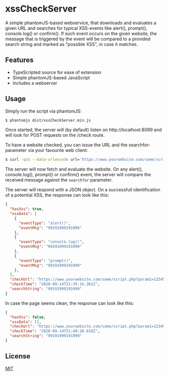 # xssCheckServer
A simple phantomJS-based webservice, that downloads and evaluates a given URL and searches for typical XSS-events like alert(), prompt(), console.log() or confirm(). If such event occurs on the given website, the message that is triggered by the event will be compared to a provided search string and marked as "possible XSS", in case it matches.


## Features
- TypeScripted source for ease of extension
- Simple phantomJS-based JavaScript
- Includes a webserver

## Usage
Simply run the script via phantomJS:
```sh
$ phantomjs dist/xssCheckServer.min.js
```

Once started, the server will (by default) listen on http://localhost:8099 and will look for POST requests on the /check route.

To have a website checked, you can issue the URL and the searchfor-parameter via your favourite web client:
```sh
$ curl -qsS --data-urlencode url='https://www.yourwebsite.com/some/script.php?param1=12345&cfg=/ihackyou\%22};alert(99191999191999);/*' -d searchfor='99191999191999' http://localhost:8099/check
```

The server will now fetch and evaluate the website. On any alert(), console.log(), prompt() or confirm() event, the server will compare the received message against the ```searchfor``` parameter.

The server will respond with a JSON object. On a successfull identification of a potential XSS, the response can look like this:
```json
{
  "hasXss": true,
  "xssData": [
    {
      "eventType": "alert()",
      "eventMsg": "99191999191999"
    },
    {
      "eventType": "console.log()",
      "eventMsg": "99191999191999"
    },
    {
      "eventType": "prompt()",
      "eventMsg": "99191999191999"
    },
  ],
  "checkUrl": "https://www.yourwebsite.com/some/script.php?param1=12345&cfg=/ihackyou\\%22};alert(99191999191999);/*",
  "checkTime": "2020-09-14T21:35:16.361Z",
  "searchString": "99191999191999"
}
```

In case the page seems clean, the response can look like this:
```json
{
  "hasXss": false,
  "xssData": [],
  "checkUrl": "https://www.yourwebsite.com/some/script.php?param1=12345&cfg=/ihackyou\\%22};alert(99191999191999);/*",
  "checkTime": "2020-09-14T21:49:20.018Z",
  "searchString": "99191999191999"
}
```

## License
[MIT](./LICENSE)
